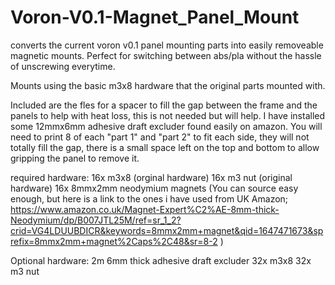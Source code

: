 # Voron-V0.1-Magnet_Panel_Mount
converts the current voron v0.1 panel mounting parts into easily removeable magnetic mounts.
Perfect for switching between abs/pla without the hassle of unscrewing everytime.

Mounts using the basic m3x8 hardware that the original parts mounted with.

Included are the fles for a spacer to fill the gap between the frame and the panels to help with heat loss, this is not needed but will help. 
I have installed some 12mmx6mm adhesive draft excluder found easily on amazon.
You will need to print 8 of each "part 1" and "part 2" to fit each side, they will not totally fill the gap, 
there is a small space left on the top and bottom to allow gripping the panel to remove it.

required hardware:
16x m3x8 (orginal hardware)
16x m3 nut (original hardware)
16x 8mmx2mm neodymium magnets (You can source easy enough, but here is a link to the ones i have used from UK Amazon; https://www.amazon.co.uk/Magnet-Expert%C2%AE-8mm-thick-Neodymium/dp/B007JTL25M/ref=sr_1_2?crid=VG4LDUUBDICR&keywords=8mmx2mm+magnet&qid=1647471673&sprefix=8mmx2mm+magnet%2Caps%2C48&sr=8-2 )

Optional hardware:
2m 6mm thick adhesive draft excluder
32x m3x8
32x m3 nut
